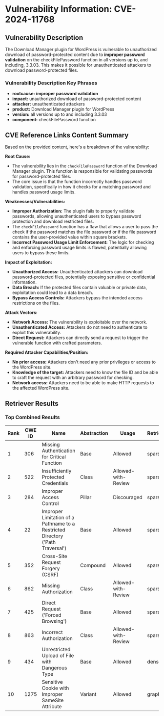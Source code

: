 # Vulnerability Information: CVE-2024-11768

## Vulnerability Description
The Download Manager plugin for WordPress is vulnerable to unauthorized download of password-protected content due to **improper password validation** on the checkFilePassword function in all versions up to, and including, 3.3.03. This makes it possible for unauthenticated attackers to download password-protected files.

### Vulnerability Description Key Phrases
- **rootcause:** **improper password validation**
- **impact:** unauthorized download of password-protected content
- **attacker:** unauthenticated attackers
- **product:** Download Manager plugin for WordPress
- **version:** all versions up to and including 3.3.03
- **component:** checkFilePassword function

## CVE Reference Links Content Summary
Based on the provided content, here's a breakdown of the vulnerability:

**Root Cause:**

- The vulnerability lies in the `checkFilePassword` function of the Download Manager plugin. This function is responsible for validating passwords for password-protected files.
- The core issue is that the function incorrectly handles password validation, specifically in how it checks for a matching password and handles password usage limits.

**Weaknesses/Vulnerabilities:**

- **Improper Authorization:** The plugin fails to properly validate passwords, allowing unauthenticated users to bypass password protection and download restricted files.
- The `checkFilePassword` function has a flaw that allows a user to pass the check if the password matches the file password or if the file password contains the user-provided value within square brackets.
- **Incorrect Password Usage Limit Enforcement:** The logic for checking and enforcing password usage limits is flawed, potentially allowing users to bypass these limits.

**Impact of Exploitation:**

- **Unauthorized Access:** Unauthenticated attackers can download password-protected files, potentially exposing sensitive or confidential information.
- **Data Breach:** If the protected files contain valuable or private data, exploitation could lead to a data breach.
- **Bypass Access Controls:** Attackers bypass the intended access restrictions on the files.

**Attack Vectors:**

- **Network Access:** The vulnerability is exploitable over the network.
- **Unauthenticated Access:** Attackers do not need to authenticate to exploit this vulnerability.
- **Direct Request:** Attackers can directly send a request to trigger the vulnerable function with crafted parameters.

**Required Attacker Capabilities/Position:**

- **No prior access:** Attackers don't need any prior privileges or access to the WordPress site.
- **Knowledge of the target:** Attackers need to know the file ID and be able to craft the request with an arbitrary password for checking.
- **Network access:** Attackers need to be able to make HTTP requests to the affected WordPress site.

## Retriever Results

### Top Combined Results

| Rank | CWE ID | Name | Abstraction | Usage  | Retrievers | Individual Scores |
|------|--------|------|-------------|-------|------------|-------------------|
| 1 | 306 | Missing Authentication for Critical Function | Base | Allowed | sparse | 0.319 |
| 2 | 522 | Insufficiently Protected Credentials | Class | Allowed-with-Review | sparse | 0.318 |
| 3 | 284 | Improper Access Control | Pillar | Discouraged | sparse | 0.305 |
| 4 | 22 | Improper Limitation of a Pathname to a Restricted Directory ('Path Traversal') | Base | Allowed | sparse | 0.302 |
| 5 | 352 | Cross-Site Request Forgery (CSRF) | Compound | Allowed | sparse | 0.300 |
| 6 | 862 | Missing Authorization | Class | Allowed-with-Review | sparse | 0.300 |
| 7 | 425 | Direct Request ('Forced Browsing') | Base | Allowed | sparse | 0.298 |
| 8 | 863 | Incorrect Authorization | Class | Allowed-with-Review | sparse | 0.293 |
| 9 | 434 | Unrestricted Upload of File with Dangerous Type | Base | Allowed | dense | 0.478 |
| 10 | 1275 | Sensitive Cookie with Improper SameSite Attribute | Variant | Allowed | graph | 0.003 |

